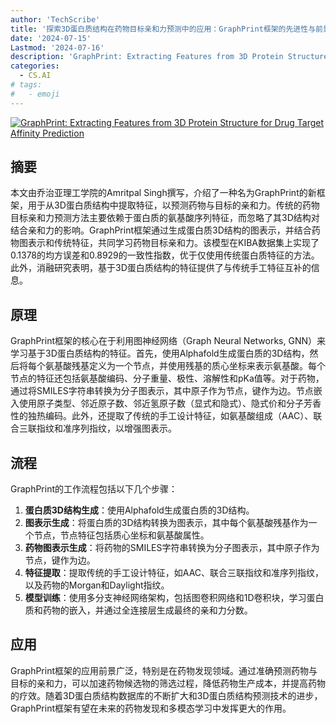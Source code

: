 ```yaml
---
author: 'TechScribe'
title: '探索3D蛋白质结构在药物目标亲和力预测中的应用：GraphPrint框架的先进性与前景'
date: '2024-07-15'
Lastmod: '2024-07-16'
description: 'GraphPrint: Extracting Features from 3D Protein Structure for Drug Target Affinity Prediction'
categories:
  - CS.AI
# tags:
#   - emoji
---
```


[![GraphPrint: Extracting Features from 3D Protein Structure for Drug Target Affinity Prediction](https://arxiv-research-1301205113.cos.ap-guangzhou.myqcloud.com/images/2407.10452v1.pdf_0.jpg)](https://arxiv.org/abs/2407.10452v1)

## 摘要

本文由乔治亚理工学院的Amritpal Singh撰写，介绍了一种名为GraphPrint的新框架，用于从3D蛋白质结构中提取特征，以预测药物与目标的亲和力。传统的药物目标亲和力预测方法主要依赖于蛋白质的氨基酸序列特征，而忽略了其3D结构对结合亲和力的影响。GraphPrint框架通过生成蛋白质3D结构的图表示，并结合药物图表示和传统特征，共同学习药物目标亲和力。该模型在KIBA数据集上实现了0.1378的均方误差和0.8929的一致性指数，优于仅使用传统蛋白质特征的方法。此外，消融研究表明，基于3D蛋白质结构的特征提供了与传统手工特征互补的信息。<!--more-->

## 原理

GraphPrint框架的核心在于利用图神经网络（Graph Neural Networks, GNN）来学习基于3D蛋白质结构的特征。首先，使用Alphafold生成蛋白质的3D结构，然后将每个氨基酸残基定义为一个节点，并使用残基的质心坐标来表示氨基酸。每个节点的特征还包括氨基酸编码、分子重量、极性、溶解性和pKa值等。对于药物，通过将SMILES字符串转换为分子图表示，其中原子作为节点，键作为边。节点嵌入使用原子类型、邻近原子数、邻近氢原子数（显式和隐式）、隐式价和分子芳香性的独热编码。此外，还提取了传统的手工设计特征，如氨基酸组成（AAC）、联合三联指纹和准序列指纹，以增强图表示。

## 流程

GraphPrint的工作流程包括以下几个步骤：
1. **蛋白质3D结构生成**：使用Alphafold生成蛋白质的3D结构。
2. **图表示生成**：将蛋白质的3D结构转换为图表示，其中每个氨基酸残基作为一个节点，节点特征包括质心坐标和氨基酸属性。
3. **药物图表示生成**：将药物的SMILES字符串转换为分子图表示，其中原子作为节点，键作为边。
4. **特征提取**：提取传统的手工设计特征，如AAC、联合三联指纹和准序列指纹，以及药物的Morgan和Daylight指纹。
5. **模型训练**：使用多分支神经网络架构，包括图卷积网络和1D卷积块，学习蛋白质和药物的嵌入，并通过全连接层生成最终的亲和力分数。

## 应用

GraphPrint框架的应用前景广泛，特别是在药物发现领域。通过准确预测药物与目标的亲和力，可以加速药物候选物的筛选过程，降低药物生产成本，并提高药物的疗效。随着3D蛋白质结构数据库的不断扩大和3D蛋白质结构预测技术的进步，GraphPrint框架有望在未来的药物发现和多模态学习中发挥更大的作用。